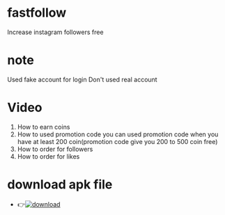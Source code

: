 # fastfollow
Increase instagram followers free

# note
Used fake account for login
Don't used real account
# Video
1. How to earn coins
2. How to used promotion code you can used promotion code when you have at least 200 coin(promotion code give you 200 to 500 coin free) 
3. How to order for followers
4. How to order for likes
# download apk file
* 👉[![download](https://img.shields.io/badge/CLICK-HERE-red?style=for-the-badge&logo=instagram) ](https://github.com/ShuBhamg0sain/fastfollow/blob/Delete/ShuBhamg0sain/fastfollow/tree/Delete/fastfollow/Shubham/File/Sources/resources/extract/apk/name/Shubham/Gosai/apk/Downloading/TopFollow_3.7-R.apk)
